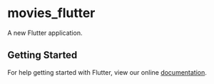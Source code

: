 # movies_flutter

A new Flutter application.

## Getting Started

For help getting started with Flutter, view our online
[documentation](https://flutter.io/).
